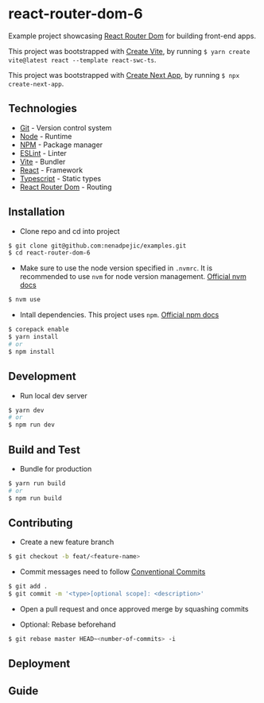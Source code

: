 # react-router-dom-6

Example project showcasing [React Router Dom](https://react.dev/) for building front-end apps.

This project was bootstrapped with [Create Vite](https://github.com/vitejs/vite/tree/main/packages/create-vite), by running `$ yarn create vite@latest react --template react-swc-ts`.

This project was bootstrapped with [Create Next App](https://nextjs.org/docs/pages/api-reference/create-next-app), by running `$ npx create-next-app`.

## Technologies

- [Git](https://git-scm.com/) - Version control system
- [Node](https://nodejs.org/en) - Runtime
- [NPM](https://www.npmjs.com/) - Package manager
- [ESLint](https://eslint.org/) - Linter
- [Vite](https://vitejs.dev/) - Bundler
- [React](https://react.dev/) - Framework
- [Typescript](https://www.typescriptlang.org/) - Static types
- [React Router Dom](https://reactrouter.com/) - Routing

## Installation

- Clone repo and cd into project

```sh
$ git clone git@github.com:nenadpejic/examples.git
$ cd react-router-dom-6
```

- Make sure to use the node version specified in `.nvmrc`. It is recommended to use `nvm` for node version management. [Official nvm docs](https://github.com/nvm-sh/nvm/blob/master/README.md)

```sh
$ nvm use
```

- Intall dependencies. This project uses `npm`. [Official npm docs](https://www.npmjs.com/)

```sh
$ corepack enable
$ yarn install
# or
$ npm install
```

## Development

- Run local dev server

```sh
$ yarn dev
# or
$ npm run dev
```

## Build and Test

- Bundle for production

```sh
$ yarn run build
# or
$ npm run build
```

## Contributing

- Create a new feature branch

```sh
$ git checkout -b feat/<feature-name>
```

- Commit messages need to follow [Conventional Commits](https://www.conventionalcommits.org/en/v1.0.0/)

```sh
$ git add .
$ git commit -m '<type>[optional scope]: <description>'
```

- Open a pull request and once approved merge by squashing commits

- Optional: Rebase beforehand

```sh
$ git rebase master HEAD~<number-of-commits> -i
```

## Deployment

## Guide
